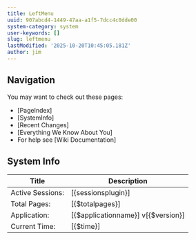 ```yaml
---
title: LeftMenu
uuid: 907abcd4-1449-47aa-a1f5-7dcc4c0dde00
system-category: system
user-keywords: []
slug: leftmenu
lastModified: '2025-10-20T10:45:05.181Z'
author: jim
---
```

## Navigation

You may want to check out these pages:
* [PageIndex]
* [SystemInfo]
* [Recent Changes]
* [Everything We Know About You]
* For help see [Wiki Documentation]

## System Info

| Title| Description |
| ---- | ----|
| Active Sessions: | [{sessionsplugin}] |
| Total Pages: | [{$totalpages}] |
| Application: | [{$applicationname}] v[{$version}] |
| Current Time: | [{$time}] |
